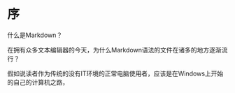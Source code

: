 # 序

什么是Markdown？

在拥有众多文本编辑器的今天，为什么Markdown语法的文件在诸多的地方逐渐流行？

假如说读者作为传统的没有IT环境的正常电脑使用者，应该是在Windows上开始的自己的计算机之路，